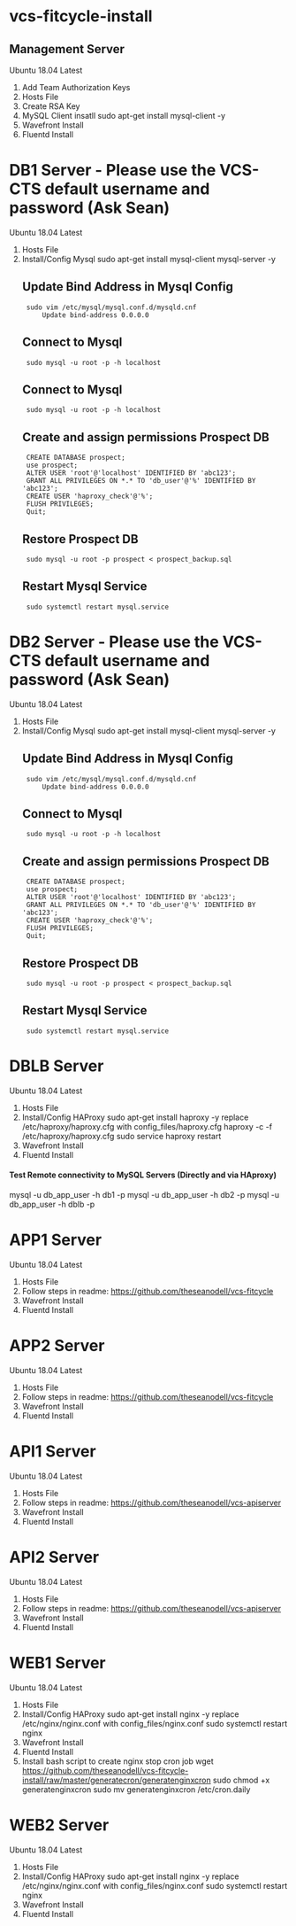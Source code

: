 # vcs-fitcycle-install

## Management Server

Ubuntu 18.04 Latest
1. Add Team Authorization Keys
2. Hosts File
3. Create RSA Key
4. MySQL Client insatll
    sudo apt-get install mysql-client -y
5. Wavefront Install
6. Fluentd Install

# DB1 Server - Please use the VCS-CTS default username and password (Ask Sean)

Ubuntu 18.04 Latest
1. Hosts File
2. Install/Config Mysql
    sudo apt-get install mysql-client mysql-server -y
    ## Update Bind Address in Mysql Config
        sudo vim /etc/mysql/mysql.conf.d/mysqld.cnf
            Update bind-address 0.0.0.0
    ## Connect to Mysql
        sudo mysql -u root -p -h localhost
    ## Connect to Mysql
        sudo mysql -u root -p -h localhost
    ## Create and assign permissions Prospect DB
        CREATE DATABASE prospect;
        use prospect;
        ALTER USER 'root'@'localhost' IDENTIFIED BY 'abc123';
        GRANT ALL PRIVILEGES ON *.* TO 'db_user'@'%' IDENTIFIED BY 'abc123';
        CREATE USER 'haproxy_check'@'%';
        FLUSH PRIVILEGES;
        Quit;
    ## Restore Prospect DB
        sudo mysql -u root -p prospect < prospect_backup.sql
    ## Restart Mysql Service
        sudo systemctl restart mysql.service

# DB2 Server - Please use the VCS-CTS default username and password (Ask Sean)

Ubuntu 18.04 Latest
1. Hosts File
2. Install/Config Mysql
    sudo apt-get install mysql-client mysql-server -y
    ## Update Bind Address in Mysql Config
        sudo vim /etc/mysql/mysql.conf.d/mysqld.cnf
            Update bind-address 0.0.0.0
    ## Connect to Mysql
        sudo mysql -u root -p -h localhost
    ## Create and assign permissions Prospect DB
        CREATE DATABASE prospect;
        use prospect;
        ALTER USER 'root'@'localhost' IDENTIFIED BY 'abc123';
        GRANT ALL PRIVILEGES ON *.* TO 'db_user'@'%' IDENTIFIED BY 'abc123';
        CREATE USER 'haproxy_check'@'%';
        FLUSH PRIVILEGES;
        Quit;
    ## Restore Prospect DB
        sudo mysql -u root -p prospect < prospect_backup.sql
    ## Restart Mysql Service
        sudo systemctl restart mysql.service

# DBLB Server

Ubuntu 18.04 Latest
1. Hosts File
2. Install/Config HAProxy
    sudo apt-get install haproxy -y
    replace /etc/haproxy/haproxy.cfg with config_files/haproxy.cfg
    haproxy -c -f /etc/haproxy/haproxy.cfg
    sudo service haproxy restart
3. Wavefront Install
4. Fluentd Install

#### Test Remote connectivity to MySQL Servers (Directly and via HAproxy)

mysql -u db_app_user -h db1 -p
mysql -u db_app_user -h db2 -p
mysql -u db_app_user -h dblb -p

# APP1 Server

Ubuntu 18.04 Latest
1. Hosts File
2. Follow steps in readme: https://github.com/theseanodell/vcs-fitcycle
3. Wavefront Install
4. Fluentd Install

# APP2 Server

Ubuntu 18.04 Latest
1. Hosts File
2. Follow steps in readme: https://github.com/theseanodell/vcs-fitcycle
3. Wavefront Install
4. Fluentd Install

# API1 Server

Ubuntu 18.04 Latest
1. Hosts File
2. Follow steps in readme: https://github.com/theseanodell/vcs-apiserver
3. Wavefront Install
4. Fluentd Install

# API2 Server

Ubuntu 18.04 Latest
1. Hosts File
2. Follow steps in readme: https://github.com/theseanodell/vcs-apiserver
3. Wavefront Install
4. Fluentd Install

# WEB1 Server

Ubuntu 18.04 Latest
1. Hosts File
2. Install/Config HAProxy
    sudo apt-get install nginx -y
    replace /etc/nginx/nginx.conf with config_files/nginx.conf
    sudo systemctl restart nginx
3. Wavefront Install
4. Fluentd Install
5. Install bash script to create nginx stop cron job
    wget https://github.com/theseanodell/vcs-fitcycle-install/raw/master/generatecron/generatenginxcron
    sudo chmod +x generatenginxcron
    sudo mv generatenginxcron /etc/cron.daily
    

# WEB2 Server

Ubuntu 18.04 Latest
1. Hosts File
2. Install/Config HAProxy
    sudo apt-get install nginx -y
    replace /etc/nginx/nginx.conf with config_files/nginx.conf
    sudo systemctl restart nginx
3. Wavefront Install
4. Fluentd Install
